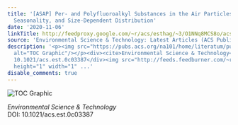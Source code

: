 ```yaml
---
title: '[ASAP] Per- and Polyfluoroalkyl Substances in the Air Particles of Asia: Levels,
  Seasonality, and Size-Dependent Distribution'
date: '2020-11-06'
linkTitle: http://feedproxy.google.com/~r/acs/esthag/~3/O1NNq8MCS8o/acs.est.0c03387
source: 'Environmental Science & Technology: Latest Articles (ACS Publications)'
description: '<p><img src="https://pubs.acs.org/na101/home/literatum/publisher/achs/journals/content/esthag/0/esthag.ahead-of-print/acs.est.0c03387/20201106/images/medium/es0c03387_0005.gif"
  alt="TOC Graphic"/></p><div><cite>Environmental Science & Technology</cite></div><div>DOI:
  10.1021/acs.est.0c03387</div><img src="http://feeds.feedburner.com/~r/acs/esthag/~4/O1NNq8MCS8o"
  height="1" width="1" ...'
disable_comments: true
---
```

<p><img src="https://pubs.acs.org/na101/home/literatum/publisher/achs/journals/content/esthag/0/esthag.ahead-of-print/acs.est.0c03387/20201106/images/medium/es0c03387_0005.gif" alt="TOC Graphic"/></p><div><cite>Environmental Science & Technology</cite></div><div>DOI: 10.1021/acs.est.0c03387</div><img src="http://feeds.feedburner.com/~r/acs/esthag/~4/O1NNq8MCS8o" height="1" width="1" ...